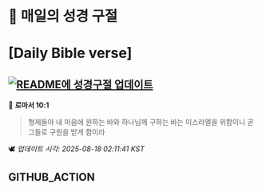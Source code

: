 # 🙏 매일의 성경 구절
# [Daily Bible verse]
## [![README에 성경구절 업데이트](https://github.com/DONGSUKA/first_test/actions/workflows/update-readme-bible.yml/badge.svg)](https://github.com/DONGSUKA/first_test/actions/workflows/update-readme-bible.yml)
<!-- START_BIBLE_VERSE -->
📖 **로마서 10:1**
> 형제들아 내 마음에 원하는 바와 하나님께 구하는 바는 이스라엘을 위함이니 곧 그들로 구원을 받게 함이라

🕊️ _업데이트 시각: 2025-08-18 02:11:41 KST_
  <!-- END_BIBLE_VERSE -->
## GITHUB_ACTION
